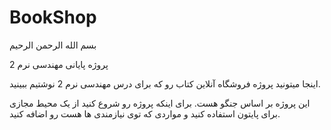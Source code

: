 # BookShop

بسم الله الرحمن الرحیم

پروژه پایانی مهندسی نرم  2

اینجا میتونید پروژه فروشگاه آنلاین کتاب رو که برای درس مهندسی نرم 2 نوشتیم ببینید.

 این پروژه بر اساس جنگو هست. برای اینکه پروژه رو شروع کنید از یک محیط مجازی برای پایتون استفاده کنید و مواردی که توی نیازمندی ها هست رو اضافه کنید.
